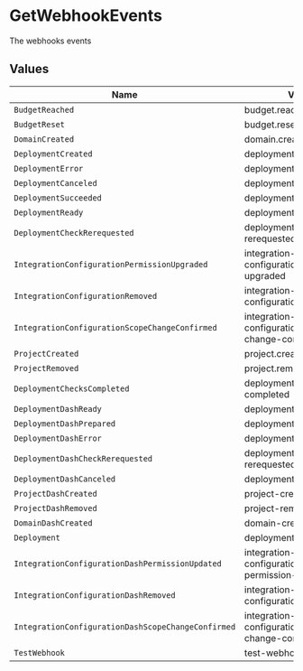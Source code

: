# GetWebhookEvents

The webhooks events


## Values

| Name                                               | Value                                              |
| -------------------------------------------------- | -------------------------------------------------- |
| `BudgetReached`                                    | budget.reached                                     |
| `BudgetReset`                                      | budget.reset                                       |
| `DomainCreated`                                    | domain.created                                     |
| `DeploymentCreated`                                | deployment.created                                 |
| `DeploymentError`                                  | deployment.error                                   |
| `DeploymentCanceled`                               | deployment.canceled                                |
| `DeploymentSucceeded`                              | deployment.succeeded                               |
| `DeploymentReady`                                  | deployment.ready                                   |
| `DeploymentCheckRerequested`                       | deployment.check-rerequested                       |
| `IntegrationConfigurationPermissionUpgraded`       | integration-configuration.permission-upgraded      |
| `IntegrationConfigurationRemoved`                  | integration-configuration.removed                  |
| `IntegrationConfigurationScopeChangeConfirmed`     | integration-configuration.scope-change-confirmed   |
| `ProjectCreated`                                   | project.created                                    |
| `ProjectRemoved`                                   | project.removed                                    |
| `DeploymentChecksCompleted`                        | deployment-checks-completed                        |
| `DeploymentDashReady`                              | deployment-ready                                   |
| `DeploymentDashPrepared`                           | deployment-prepared                                |
| `DeploymentDashError`                              | deployment-error                                   |
| `DeploymentDashCheckRerequested`                   | deployment-check-rerequested                       |
| `DeploymentDashCanceled`                           | deployment-canceled                                |
| `ProjectDashCreated`                               | project-created                                    |
| `ProjectDashRemoved`                               | project-removed                                    |
| `DomainDashCreated`                                | domain-created                                     |
| `Deployment`                                       | deployment                                         |
| `IntegrationConfigurationDashPermissionUpdated`    | integration-configuration-permission-updated       |
| `IntegrationConfigurationDashRemoved`              | integration-configuration-removed                  |
| `IntegrationConfigurationDashScopeChangeConfirmed` | integration-configuration-scope-change-confirmed   |
| `TestWebhook`                                      | test-webhook                                       |